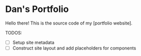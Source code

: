 # Dan's Portfolio

Hello there! This is the source code of my [portfolio website].

TODOS:

- [ ] Setup site metadata
- [ ] Construct site layout and add placeholders for components
